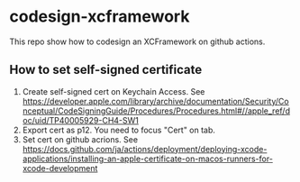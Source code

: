 # codesign-xcframework

This repo show how to codesign an XCFramework on github actions.

## How to set self-signed certificate
1. Create self-signed cert on Keychain Access. See https://developer.apple.com/library/archive/documentation/Security/Conceptual/CodeSigningGuide/Procedures/Procedures.html#//apple_ref/doc/uid/TP40005929-CH4-SW1
2. Export cert as p12. You need to focus "Cert" on tab.
3. Set cert on github acrions. See https://docs.github.com/ja/actions/deployment/deploying-xcode-applications/installing-an-apple-certificate-on-macos-runners-for-xcode-development
